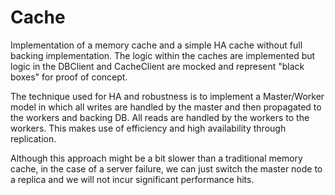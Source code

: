 # Cache
Implementation of a memory cache and a simple HA cache without full backing implementation.  The logic within the caches are implemented but logic in the DBClient and CacheClient are mocked and represent "black boxes" for proof of concept.

The technique used for HA and robustness is to implement a Master/Worker model in which all writes are handled by the master and then propagated to the workers and backing DB.  All reads are handled by the workers to the
workers.  This makes use of efficiency and high availability through replication.

Although this approach might be a bit slower than a traditional memory cache, in the case of a server failure,
we can just switch the master node to a replica and we will not incur significant performance hits.